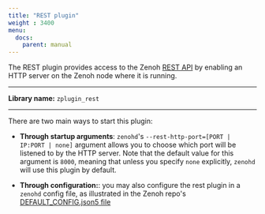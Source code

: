 ```yaml
---
title: "REST plugin"
weight : 3400
menu:
  docs:
    parent: manual
---
```


The REST plugin provides access to the Zenoh [REST API](../../apis/rest/) by enabling an HTTP server on the Zenoh node where it is running.

------
**Library name:** `zplugin_rest`

------
There are two main ways to start this plugin:
- **Through startup arguments**: `zenohd`'s `--rest-http-port=[PORT | IP:PORT | none]` argument allows you to choose which port will be listened to by the HTTP server. Note that the default value for this argument is `8000`, meaning that unless you specify `none` explicitly, `zenohd` will use this plugin by default.

- **Through configuration:**: you may also configure the rest plugin in a `zenohd` config file, as illustrated in the Zenoh repo's [DEFAULT_CONFIG.json5 file](https://github.com/eclipse-zenoh/zenoh/blob/master/DEFAULT_CONFIG.json5)
